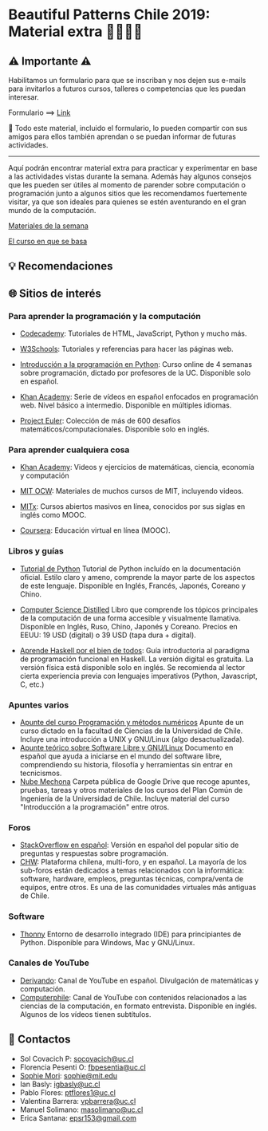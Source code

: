 # **Beautiful Patterns Chile 2019:** Material extra 👨‍💻👩‍💻

## ⚠️ **Importante** ⚠️

Habilitamos un formulario para que se inscriban y nos dejen sus e-mails para invitarlos a futuros cursos, talleres o competencias que les puedan interesar.

Formulario ⟹ [Link](https://forms.gle/rbtETV5gEnWgWhM86)

🔄 Todo este material, incluido el formulario, lo pueden compartir con sus amigos para ellos también aprendan o se puedan informar de futuras actividades.

---

Aquí podrán encontrar material extra para practicar y experimentar en base a las actividades vistas durante la semana. Además hay algunos consejos que les pueden ser útiles al momento de parender sobre computación o programación junto a algunos sitios que les recomendamos fuertemente visitar, ya que son ideales para quienes se estén aventurando en el gran mundo de la computación.



[Materiales de la semana](https://dreamgrande.io/workshop/)

[El curso en que se basa](https://onexi.org/)

## 💡 Recomendaciones

## 🌐 Sitios de interés

### Para aprender la programación y la computación

* [Codecademy](http://codecademy.com): Tutoriales de HTML, JavaScript, Python y mucho más.

* [W3Schools](https://www.w3schools.com/): Tutoriales y referencias para hacer las páginas web.

* [Introducción a la programación en Python](https://www.coursera.org/learn/aprendiendo-programar-python): Curso online de 4 semanas sobre programación, dictado por profesores de la UC. Disponible solo en español.

* [Khan Academy](https://es.khanacademy.org/computing): Serie de vídeos en español enfocados en programación web. Nivel básico a intermedio. Disponible en múltiples idiomas.

* [Project Euler](https://projecteuler.net): Colección de más de 600 desafíos matemáticos/computacionales. Disponible solo en inglés.

### Para aprender cualquiera cosa

* [Khan Academy](https://es.khanacademy.org/): Videos y ejercicios de matemáticas, ciencia, economía y computación

* [MIT OCW](https://ocw.mit.edu/courses/translated-courses/spanish/): Materiales de muchos cursos de MIT, incluyendo videos.

* [MITx](https://www.edx.org/school/mitx): Cursos abiertos masivos en línea, conocidos por sus siglas en inglés como MOOC.

* [Coursera](https://www.coursera.org/): Educación virtual en línea (MOOC).

### Libros y guías

* [Tutorial de Python](https://docs.python.org/3.7/tutorial/) Tutorial de Python incluído en la documentación oficial. Estilo claro y ameno, comprende la mayor parte de los aspectos de este lenguaje. Disponible en Inglés, Francés, Japonés, Coreano y Chino.

* [Computer Science Distilled](https://code.energy/computer-science-distilled/) Libro que comprende los tópicos principales de la computación de una forma accesible y visualmente llamativa. Disponible en Inglés, Ruso, Chino, Japonés y Coreano. Precios en EEUU: 19 USD (digital) o 39 USD (tapa dura + digital).
* [Aprende Haskell por el bien de todos](http://aprendehaskell.es/): Guía introductoria al paradigma de programación funcional en Haskell. La versión digital es gratuita. La versión física está disponible solo en inglés. Se recomienda al lector cierta experiencia previa con lenguajes imperativos (Python, Javascript, C, etc.)

### Apuntes varios

* [Apunte del curso Programación y métodos numéricos](http://fisica.ciencias.uchile.cl/~jrogan/cursos/mfm0p07ce/mfm0f.pdf) Apunte de un curso dictado en la facultad de Ciencias de la Universidad de Chile. Incluye una introducción a UNIX y GNU/Linux (algo desactualizada).
* [Apunte teórico sobre Software Libre y GNU/Linux](http://tallergnulinux.sourceforge.net/apuntes/apunteteorico_latexdefault.pdf) Documento en español que ayuda a iniciarse en el mundo del software libre, comprendiendo su historia, filosofía y herramientas sin entrar en tecnicismos.
* [Nube Mechona](https://drive.google.com/drive/folders/0BxGtZFcrPtd5YnQ2dW1SOHFXNUU) Carpeta pública de Google Drive que recoge apuntes, pruebas, tareas y otros materiales de los cursos del Plan Común de Ingeniería de la Universidad de Chile. Incluye material del curso "Introducción a la programación" entre otros.

### Foros
* [StackOverflow en español](https://es.stackoverflow.com): Versión en español del popular sitio de preguntas y respuestas sobre programación.
* [CHW](www.chw.net): Plataforma chilena, multi-foro, y en español. La mayoría de los sub-foros están dedicados a temas relacionados con la informática: software, hardware, empleos, preguntas técnicas, compra/venta de equipos, entre otros. Es una de las comunidades virtuales más antiguas de Chile.

### Software
* [Thonny](https://thonny.org/) Entorno de desarrollo integrado (IDE) para principiantes de Python. Disponible para Windows, Mac y GNU/Linux.

### Canales de YouTube
* [Derivando](https://www.youtube.com/channel/UCH-Z8ya93m7_RD02WsCSZYA): Canal de YouTube en español. Divulgación de matemáticas y computación.
* [Computerphile](https://www.youtube.com/user/Computerphile): Canal de YouTube con contenidos relacionados a las ciencias de la computación, en formato entrevista. Disponible en inglés. Algunos de los vídeos tienen subtítulos.

## 📇 Contactos

* Sol Covacich P: socovacich@uc.cl
* Florencia Pesenti O: fbpesentia@uc.cl
* [Sophie Mori](http://sophiemori.com): sophie@mit.edu
* Ian Basly: igbasly@uc.cl
* Pablo Flores: ptflores1@uc.cl
* Valentina Barrera: vpbarrera@uc.cl
* Manuel Solimano: masolimano@uc.cl
* Erica Santana: epsr153@gmail.com


